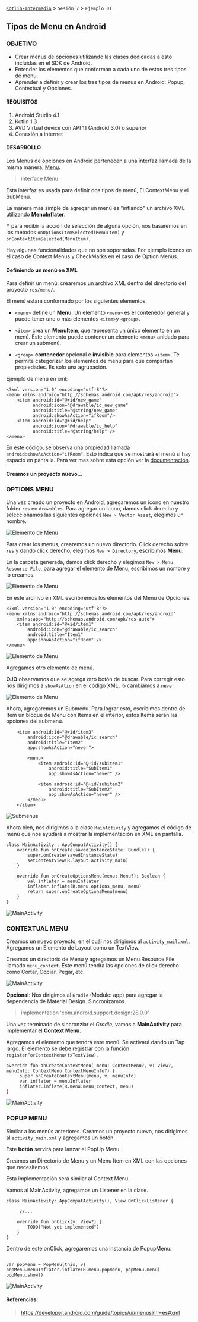 
[`Kotlin-Intermedio`](../Readme.md) > `Sesión 7` > `Ejemplo 01`


## Tipos de Menu en Android

### OBJETIVO

- Crear menus de opciones utilizando las clases dedicadas a esto incluidas en el SDK de Android.
- Entender los elementos que conforman a cada uno de estos tres tipos de menu.
- Aprender a definir y crear los tres tipos de menus en Android: Popup, Contextual y Opciones.

#### REQUISITOS

1. Android Studio 4.1
2. Kotlin 1.3
3. AVD Virtual device con API 11 (Android 3.0) o superior
4. Conexión a internet

#### DESARROLLO

Los Menus de opciones en Android pertenecen a una interfaz llamada de la misma manera, [Menu](
https://developer.android.com/reference/kotlin/android/view/Menu?hl=es#).

> interface Menu

Esta interfaz es usada para definir dos tipos de menú, El ContextMenu y el SubMenu.

La manera mas simple de agregar un menú es "inflando" un archivo XML utilizando **MenuInflater**.

Y para recibir la acción de selección de alguna opción, nos basaremos en los métodos `onOptionsItemSelected(MenuItem)` y `onContextItemSelected(MenuItem)`.

Hay algunas funcionalidades que no son soportadas. Por ejemplo iconos en el caso de Context Menus y CheckMarks en el caso de Option Menus.


#### Definiendo un menú en XML

Para definir un menú, crearemos un archivo XML dentro del directorio del proyecto `res/menu/`.

El menú estará conformado por los siguientes elementos:

- `<menu>` define un **Menu**. Un elemento `<menu>` es el contenedor general y puede tener uno o más elementos `<item>`y `<group>`.


- `<item>` crea un **MenuItem**, que representa un único elemento en un menú. Este elemento puede contener un elemento `<menu>` anidado para crear un submenú.


- `<group>` **contenedor** opcional e **invisible** para elementos `<item>`. Te permite categorizar los elementos de menú para que compartan propiedades. Es solo una agrupación.


Ejemplo de menú en xml:

```
<?xml version="1.0" encoding="utf-8"?>
<menu xmlns:android="http://schemas.android.com/apk/res/android">
    <item android:id="@+id/new_game"
          android:icon="@drawable/ic_new_game"
          android:title="@string/new_game"
          android:showAsAction="ifRoom"/>
    <item android:id="@+id/help"
          android:icon="@drawable/ic_help"
          android:title="@string/help" />
</menu>
```

En este código, se observa una propiedad llamada `android:showAsAction="ifRoom"`. Esto indica que se mostrará el menú si hay espacio en pantalla. Para ver mas sobre esta opción ver la [documentación](https://developer.android.com/guide/topics/resources/menu-resource?hl=es).


#### Creamos un proyecto nuevo...

### OPTIONS MENU

Una vez creado un proyecto en Android, agregaremos un icono en nuestro folder `res` en `drawables`.  Para agregar un icono, damos click derecho y seleccionamos las siguientes opciones `New > Vector Asset`, elegimos un nombre.

![Elemento de Menu](./images/res_icon.png)

Para crear los menus, crearemos un nuevo directorio. Click derecho sobre `res` y dando click derecho, elegimos `New > Directory`, escribimos **Menu**.

En la carpeta generada, damos click derecho y elegimos `New > Menu Resource File`, para agregar el elemento de Menu, escribimos un nombre y lo creamos.

![Elemento de Menu](./images/res_menu.png)

En este archivo en XML escribiremos los elementos del Menu de Opciones.

```
<?xml version="1.0" encoding="utf-8"?>
<menu xmlns:android="http://schemas.android.com/apk/res/android"
    xmlns:app="http://schemas.android.com/apk/res-auto">
    <item android:id="@+id/item1"
        android:icon="@drawable/ic_search"
        android:title="Item1"
        app:showAsAction="ifRoom" />
</menu>
```

![Elemento de Menu](./images/1.png)

Agregamos otro elemento de menú.

**OJO** observamos que se agrega otro botón de buscar. Para corregir esto nos dirigimos a `showAsAtion` en el código XML, lo cambiamos a `never`.

![Elemento de Menu](./images/2.gif)

Ahora, agregaremos un Submenu. Para lograr esto, escribimos dentro de Item un bloque de Menu con Items en el interior, estos Items serán las opciones del submenú.

```
    <item android:id="@+id/item3"
        android:icon="@drawable/ic_search"
        android:title="Item2"
        app:showAsAction="never">

        <menu>
            <item android:id="@+id/subitem1"
                android:title="SubItem1"
                app:showAsAction="never" />

            <item android:id="@+id/subitem2"
                android:title="SubItem2"
                app:showAsAction="never" />
        </menu>
    </item>
```

![Submenus](./images/3.png)


Ahora bien, nos dirigimos a la clase `MainActivity` y agregamos el código de menú que nos ayudará a mostrar la implementación en XML en pantalla.

```
class MainActivity : AppCompatActivity() {
    override fun onCreate(savedInstanceState: Bundle?) {
        super.onCreate(savedInstanceState)
        setContentView(R.layout.activity_main)
    }

    override fun onCreateOptionsMenu(menu: Menu?): Boolean {
        val inflater = menuInflater
        inflater.inflate(R.menu.options_menu, menu)
        return super.onCreateOptionsMenu(menu)
    }
}
```

![MainActivity](./images/4.png)


### CONTEXTUAL MENU

Creamos un nuevo proyecto, en el cuál nos dirigimos al `activity_mail.xml`. Agregamos un Elemento de Layout como un TextView.

Creamos un directorio de Menu  y agregamos un Menu Resource File llamado `menu_context`. Este menú tendra las opciones de click derecho como Cortar, Copiar, Pegar, etc.

![MainActivity](./images/5.png)

**Opcional**:
Nos dirigimos al `Gradle` (Module: app) para agregar la dependencia de Material Design. Sincronizamos.

> implementation 'com.android.support.design:28.0.0'


Una vez terminado de sincronziar el *Gradle*, vamos a **MainActivity** para implementar el **Context Menu**.

Agregamos el elemento que tendrá este menú. Se activará dando un Tap largo.
El elemento se debe registrar con la función `registerForContextMenu(txTextView)`.


```
override fun onCreateContextMenu( menu: ContextMenu?, v: View?, menuInfo: ContextMenu.ContextMenuInfo?) {
     super.onCreateContextMenu(menu, v, menuInfo)
     var inflater = menuInflater
     inflater.inflate(R.menu.menu_context, menu)
}
```

![MainActivity](./images/6.gif)


### POPUP MENU

Similar a los menús anteriores. Creamos un proyecto nuevo, nos dirigimos al `activity_main.xml` y agregamos un botón.

Este **botón** servirá para lanzar el PopUp Menu.

Creamos un Directorio de Menu y un Menu Item en XML con las opciones que necesitemos. 

Esta implementación sera similar al Context Menu.

Vamos al MainActivity, agregamos un Listener en la clase.

```
class MainActivity: AppCompatActivity(), View.OnClickListener {

	 //...

    override fun onClick(v: View?) {
        TODO("Not yet implemented")
    }
}
```

Dentro de este onClick, agregaremos una instancia de PopupMenu.

```

var popMenu = PopMenu(this, v)
popMenu.menuInflater.inflate(R.menu.popmenu, popMenu.menu)
popMenu.show()

```
![MainActivity](./images/7.gif)



#### Referencias: 

> https://developer.android.com/guide/topics/ui/menus?hl=es#xml
